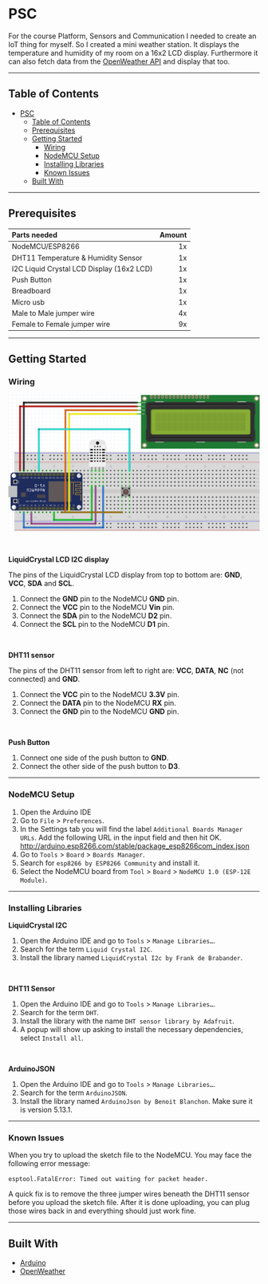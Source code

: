 # PSC

For the course Platform, Sensors and Communication I needed to create an IoT thing for myself. So I created a mini weather station. It displays the temperature and humidity of my room on a 16x2 LCD display. Furthermore it can also fetch data from the [OpenWeather API](https://openweathermap.org/) and display that too.

---

## Table of Contents

- [PSC](#psc)
  - [Table of Contents](#table-of-contents)
  - [Prerequisites](#prerequisites)
  - [Getting Started](#getting-started)
    - [Wiring](#wiring)
    - [NodeMCU Setup](#nodemcu-setup)
    - [Installing Libraries](#installing-libraries)
    - [Known Issues](#known-issues)
  - [Built With](#built-with)

---

## Prerequisites

| Parts needed                              | Amount |
| :---------------------------------------- | -----: |
| NodeMCU/ESP8266                           |     1x |
| DHT11 Temperature & Humidity Sensor       |     1x |
| I2C Liquid Crystal LCD Display (16x2 LCD) |     1x |
| Push Button                               |     1x |
| Breadboard                                |     1x |
| Micro usb                                 |     1x |
| Male to Male jumper wire                  |     4x |
| Female to Female jumper wire              |     9x |

---

## Getting Started

### Wiring

![Wiring finished](wire_setup.png)

<br />

**LiquidCrystal LCD I2C display**

The pins of the LiquidCrystal LCD display from top to bottom are: **GND**, **VCC**, **SDA** and **SCL**.

1. Connect the **GND** pin to the NodeMCU **GND** pin.
2. Connect the **VCC** pin to the NodeMCU **Vin** pin.
3. Connect the **SDA** pin to the NodeMCU **D2** pin.
4. Connect the **SCL** pin to the NodeMCU **D1** pin.

<br />

**DHT11 sensor**

The pins of the DHT11 sensor from left to right are: **VCC**, **DATA**, **NC** (not connected) and **GND**.

1. Connect the **VCC** pin to the NodeMCU **3.3V** pin.
2. Connect the **DATA** pin to the NodeMCU **RX** pin.
3. Connect the **GND** pin to the NodeMCU **GND** pin.

<br />

**Push Button**

1. Connect one side of the push button to **GND**.
2. Connect the other side of the push button to **D3**.

---

### NodeMCU Setup

1. Open the Arduino IDE
2. Go to `File` > `Preferences`.
3. In the Settings tab you will find the label `Additional Boards Manager URLs`.
   Add the following URL in the input field and then hit OK.
   http://arduino.esp8266.com/stable/package_esp8266com_index.json
4. Go to `Tools` > `Board` > `Boards Manager`.
5. Search for `esp8266 by ESP8266 Community` and install it.
6. Select the NodeMCU board from `Tool` > `Board` > `NodeMCU 1.0 (ESP-12E Module)`.

---

### Installing Libraries

**LiquidCrystal I2C**

1. Open the Arduino IDE and go to `Tools` > `Manage Libraries…`.
2. Search for the term `Liquid Crystal I2C`.
3. Install the library named `LiquidCrystal I2c by Frank de Brabander`.

<br />

**DHT11 Sensor**

1. Open the Arduino IDE and go to `Tools` > `Manage Libraries…`.
2. Search for the term `DHT`.
3. Install the library with the name `DHT sensor library by Adafruit`.
4. A popup will show up asking to install the necessary dependencies, select `Install all`.

<br />

**ArduinoJSON**

1. Open the Arduino IDE and go to `Tools` > `Manage Libraries…`.
2. Search for the term `ArduinoJSON`.
3. Install the library named `ArduinoJson by Benoit Blanchon`. Make sure it is version 5.13.1.

---

### Known Issues

When you try to upload the sketch file to the NodeMCU. You may face the following error message:

```
esptool.FatalError: Timed out waiting for packet header.
```

A quick fix is to remove the three jumper wires beneath the DHT11 sensor before you upload the sketch file. After it is done uploading, you can plug those wires back in and everything should just work fine.

---

## Built With

- [Arduino](https://www.arduino.cc/)
- [OpenWeather](https://openweathermap.org/)
